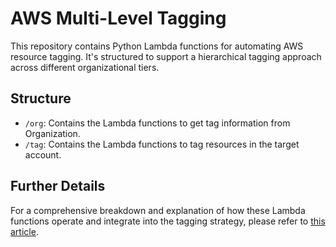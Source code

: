 # AWS Multi-Level Tagging

This repository contains Python Lambda functions for automating AWS resource tagging. It's structured to support a hierarchical tagging approach across different organizational tiers.

## Structure

- `/org`: Contains the Lambda functions to get tag information from Organization.
- `/tag`: Contains the Lambda functions to tag resources in the target account.

## Further Details

For a comprehensive breakdown and explanation of how these Lambda functions operate and integrate into the tagging strategy, please refer to [this article](https://letsmake.cloud/automated-mass-tagging-in-aws-across-accounts-and-organizations).
